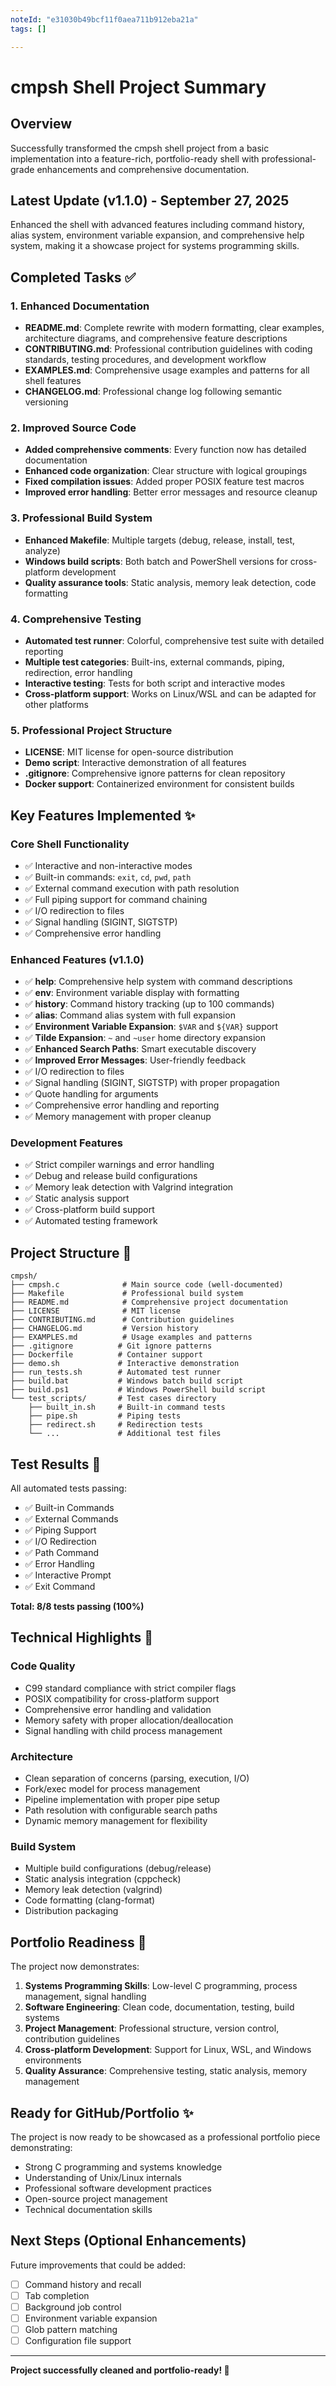 ```yaml
---
noteId: "e31030b49bcf11f0aea711b912eba21a"
tags: []

---
```


# cmpsh Shell Project Summary

## Overview

Successfully transformed the cmpsh shell project from a basic implementation into a feature-rich, portfolio-ready shell with professional-grade enhancements and comprehensive documentation.

## Latest Update (v1.1.0) - September 27, 2025

Enhanced the shell with advanced features including command history, alias system, environment variable expansion, and comprehensive help system, making it a showcase project for systems programming skills.

## Completed Tasks ✅

### 1. Enhanced Documentation

- **README.md**: Complete rewrite with modern formatting, clear examples, architecture diagrams, and comprehensive feature descriptions
- **CONTRIBUTING.md**: Professional contribution guidelines with coding standards, testing procedures, and development workflow
- **EXAMPLES.md**: Comprehensive usage examples and patterns for all shell features
- **CHANGELOG.md**: Professional change log following semantic versioning

### 2. Improved Source Code

- **Added comprehensive comments**: Every function now has detailed documentation
- **Enhanced code organization**: Clear structure with logical groupings
- **Fixed compilation issues**: Added proper POSIX feature test macros
- **Improved error handling**: Better error messages and resource cleanup

### 3. Professional Build System

- **Enhanced Makefile**: Multiple targets (debug, release, install, test, analyze)
- **Windows build scripts**: Both batch and PowerShell versions for cross-platform development
- **Quality assurance tools**: Static analysis, memory leak detection, code formatting

### 4. Comprehensive Testing

- **Automated test runner**: Colorful, comprehensive test suite with detailed reporting
- **Multiple test categories**: Built-ins, external commands, piping, redirection, error handling
- **Interactive testing**: Tests for both script and interactive modes
- **Cross-platform support**: Works on Linux/WSL and can be adapted for other platforms

### 5. Professional Project Structure

- **LICENSE**: MIT license for open-source distribution
- **Demo script**: Interactive demonstration of all features
- **.gitignore**: Comprehensive ignore patterns for clean repository
- **Docker support**: Containerized environment for consistent builds

## Key Features Implemented ✨

### Core Shell Functionality

- ✅ Interactive and non-interactive modes
- ✅ Built-in commands: `exit`, `cd`, `pwd`, `path`
- ✅ External command execution with path resolution
- ✅ Full piping support for command chaining
- ✅ I/O redirection to files
- ✅ Signal handling (SIGINT, SIGTSTP)
- ✅ Comprehensive error handling

### Enhanced Features (v1.1.0)

- ✅ **help**: Comprehensive help system with command descriptions
- ✅ **env**: Environment variable display with formatting
- ✅ **history**: Command history tracking (up to 100 commands)
- ✅ **alias**: Command alias system with full expansion
- ✅ **Environment Variable Expansion**: `$VAR` and `${VAR}` support
- ✅ **Tilde Expansion**: `~` and `~user` home directory expansion
- ✅ **Enhanced Search Paths**: Smart executable discovery
- ✅ **Improved Error Messages**: User-friendly feedback
- ✅ I/O redirection to files
- ✅ Signal handling (SIGINT, SIGTSTP) with proper propagation
- ✅ Quote handling for arguments
- ✅ Comprehensive error handling and reporting
- ✅ Memory management with proper cleanup

### Development Features

- ✅ Strict compiler warnings and error handling
- ✅ Debug and release build configurations
- ✅ Memory leak detection with Valgrind integration
- ✅ Static analysis support
- ✅ Cross-platform build support
- ✅ Automated testing framework

## Project Structure 📁

```
cmpsh/
├── cmpsh.c              # Main source code (well-documented)
├── Makefile             # Professional build system
├── README.md            # Comprehensive project documentation
├── LICENSE              # MIT license
├── CONTRIBUTING.md      # Contribution guidelines
├── CHANGELOG.md         # Version history
├── EXAMPLES.md          # Usage examples and patterns
├── .gitignore          # Git ignore patterns
├── Dockerfile          # Container support
├── demo.sh             # Interactive demonstration
├── run_tests.sh        # Automated test runner
├── build.bat           # Windows batch build script
├── build.ps1           # Windows PowerShell build script
└── test_scripts/       # Test cases directory
    ├── built_in.sh     # Built-in command tests
    ├── pipe.sh         # Piping tests
    ├── redirect.sh     # Redirection tests
    └── ...             # Additional test files
```

## Test Results 🧪

All automated tests passing:

- ✅ Built-in Commands
- ✅ External Commands
- ✅ Piping Support
- ✅ I/O Redirection
- ✅ Path Command
- ✅ Error Handling
- ✅ Interactive Prompt
- ✅ Exit Command

**Total: 8/8 tests passing (100%)**

## Technical Highlights 🔧

### Code Quality

- C99 standard compliance with strict compiler flags
- POSIX compatibility for cross-platform support
- Comprehensive error handling and validation
- Memory safety with proper allocation/deallocation
- Signal handling with child process management

### Architecture

- Clean separation of concerns (parsing, execution, I/O)
- Fork/exec model for process management
- Pipeline implementation with proper pipe setup
- Path resolution with configurable search paths
- Dynamic memory management for flexibility

### Build System

- Multiple build configurations (debug/release)
- Static analysis integration (cppcheck)
- Memory leak detection (valgrind)
- Code formatting (clang-format)
- Distribution packaging

## Portfolio Readiness 🌟

The project now demonstrates:

1. **Systems Programming Skills**: Low-level C programming, process management, signal handling
2. **Software Engineering**: Clean code, documentation, testing, build systems
3. **Project Management**: Professional structure, version control, contribution guidelines
4. **Cross-platform Development**: Support for Linux, WSL, and Windows environments
5. **Quality Assurance**: Comprehensive testing, static analysis, memory management

## Ready for GitHub/Portfolio ✨

The project is now ready to be showcased as a professional portfolio piece demonstrating:

- Strong C programming and systems knowledge
- Understanding of Unix/Linux internals
- Professional software development practices
- Open-source project management
- Technical documentation skills

## Next Steps (Optional Enhancements)

Future improvements that could be added:

- [ ] Command history and recall
- [ ] Tab completion
- [ ] Background job control
- [ ] Environment variable expansion
- [ ] Glob pattern matching
- [ ] Configuration file support

---

**Project successfully cleaned and portfolio-ready! 🎉**
